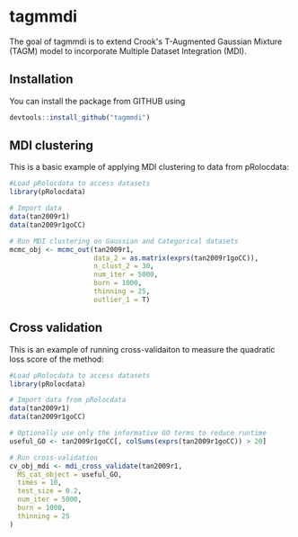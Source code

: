 
<!-- README.md is generated from README.Rmd. Please edit that file -->
tagmmdi
============

The goal of tagmmdi is to extend Crook's T-Augmented Gaussian Mixture (TAGM) model to incorporate Multiple Dataset Integration (MDI).

Installation
------------

You can install the package from GITHUB using
``` r
devtools::install_github("tagmmdi")
```

MDI clustering
--------------

This is a basic example of applying MDI clustering to data from pRolocdata:

``` r
#Load pRolocdata to access datasets
library(pRolocdata)

# Import data
data(tan2009r1)
data(tan2009r1goCC)

# Run MDI clustering on Gaussian and Categorical datasets
mcmc_obj <- mcmc_out(tan2009r1,
                     data_2 = as.matrix(exprs(tan2009r1goCC)),
                     n_clust_2 = 30,
                     num_iter = 5000,
                     burn = 1000,
                     thinning = 25,
                     outlier_1 = T)

```

Cross validation
----------------

This is an example of running cross-validaiton to measure the quadratic loss score of the method:

```r
#Load pRolocdata to access datasets
library(pRolocdata)

# Import data from pRolocdata
data(tan2009r1)
data(tan2009r1goCC)

# Optionally use only the informative GO terms to reduce runtime
useful_GO <- tan2009r1goCC[, colSums(exprs(tan2009r1goCC)) > 20]

# Run cross-validation
cv_obj_mdi <- mdi_cross_validate(tan2009r1,
  MS_cat_object = useful_GO,
  times = 10,
  test_size = 0.2,
  num_iter = 5000,
  burn = 1000,
  thinning = 25
)
```
